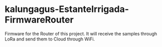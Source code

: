 # kalungagus-EstanteIrrigada-FirmwareRouter
Firmware for the Router of this project. It will receive the samples through LoRa and send them to Cloud through WiFi.
